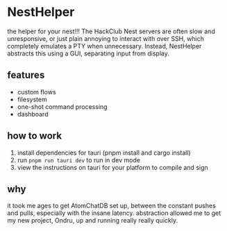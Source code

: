 # NestHelper

the helper for your nest!!! The HackClub Nest servers are often slow and unresponsive,
or just plain annoying to interact with over SSH, which completely emulates a PTY when
unnecessary. Instead, NestHelper abstracts this using a GUI, separating input from display.

## features

- custom flows
- filesystem
- one-shot command processing
- dashboard

## how to work

1. install dependencies for tauri (pnpm install and cargo install)
2. run `pnpm run tauri dev` to run in dev mode
3. view the instructions on tauri for your platform to compile and sign

## why

it took me ages to get AtomChatDB set up, between the constant pushes and pulls, especially
with the insane latency. abstraction allowed me to get my new project, Ondru, up and
running really really quickly.
